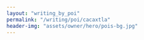```yaml
---
layout: "writing_by_poi"
permalink: "/writing/poi/cacaxtla"
header-img: "assets/owner/hero/pois-bg.jpg"
---
```

